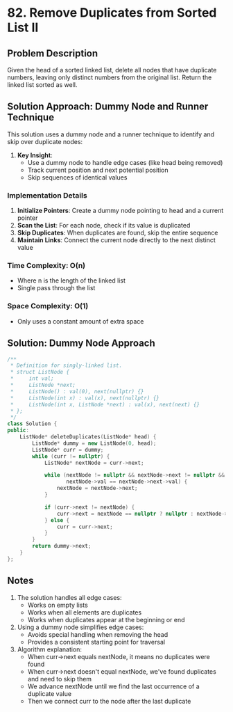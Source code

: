 # 82. Remove Duplicates from Sorted List II

## Problem Description

Given the head of a sorted linked list, delete all nodes that have duplicate numbers, leaving only distinct numbers from the original list. Return the linked list sorted as well.

## Solution Approach: Dummy Node and Runner Technique

This solution uses a dummy node and a runner technique to identify and skip over duplicate nodes:

1. **Key Insight**:
   - Use a dummy node to handle edge cases (like head being removed)
   - Track current position and next potential position
   - Skip sequences of identical values

### Implementation Details

1. **Initialize Pointers**: Create a dummy node pointing to head and a current pointer
2. **Scan the List**: For each node, check if its value is duplicated
3. **Skip Duplicates**: When duplicates are found, skip the entire sequence
4. **Maintain Links**: Connect the current node directly to the next distinct value

### Time Complexity: **O(n)**

- Where n is the length of the linked list
- Single pass through the list

### Space Complexity: **O(1)**

- Only uses a constant amount of extra space

## Solution: Dummy Node Approach

```cpp
/**
 * Definition for singly-linked list.
 * struct ListNode {
 *     int val;
 *     ListNode *next;
 *     ListNode() : val(0), next(nullptr) {}
 *     ListNode(int x) : val(x), next(nullptr) {}
 *     ListNode(int x, ListNode *next) : val(x), next(next) {}
 * };
 */
class Solution {
public:
    ListNode* deleteDuplicates(ListNode* head) {
        ListNode* dummy = new ListNode(0, head);
        ListNode* curr = dummy;
        while (curr != nullptr) {
            ListNode* nextNode = curr->next;

            while (nextNode != nullptr && nextNode->next != nullptr &&
                   nextNode->val == nextNode->next->val) {
                nextNode = nextNode->next;
            }

            if (curr->next != nextNode) {
                curr->next = nextNode == nullptr ? nullptr : nextNode->next;
            } else {
                curr = curr->next;
            }
        }
        return dummy->next;
    }
};
```

## Notes

1. The solution handles all edge cases:
   - Works on empty lists
   - Works when all elements are duplicates
   - Works when duplicates appear at the beginning or end
2. Using a dummy node simplifies edge cases:
   - Avoids special handling when removing the head
   - Provides a consistent starting point for traversal
3. Algorithm explanation:
   - When curr->next equals nextNode, it means no duplicates were found
   - When curr->next doesn't equal nextNode, we've found duplicates and need to skip them
   - We advance nextNode until we find the last occurrence of a duplicate value
   - Then we connect curr to the node after the last duplicate
